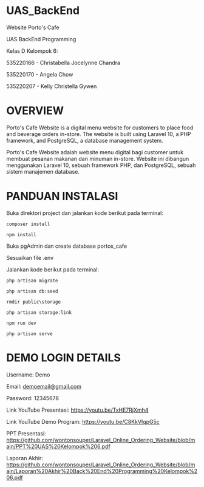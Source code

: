 # UAS_BackEnd
 
Website Porto's Cafe

UAS BackEnd Programming

Kelas D Kelompok 6:

535220166 - Christabella Jocelynne Chandra

535220170 - Angela Chow

535220207 - Kelly Christella Gywen


# OVERVIEW
Porto's Cafe Website is a digital menu website for customers to place food and beverage orders in-store. The website is built using Laravel 10, a PHP framework, and PostgreSQL, a database management system.

Porto's Cafe Website adalah website menu digital bagi customer untuk membuat pesanan makanan dan minuman in-store. Website ini dibangun menggunakan Laravel 10, sebuah framework PHP, dan PostgreSQL, sebuah sistem manajemen database.

# PANDUAN INSTALASI
Buka direktori project dan jalankan kode berikut pada terminal:

    composer install
	
    npm install

Buka pgAdmin dan create database portos_cafe

Sesuaikan file .env

Jalankan kode berikut pada terminal:

    php artisan migrate
	
    php artisan db:seed
	
    rmdir public\storage 
	
    php artisan storage:link
	
    npm run dev
	
    php artisan serve


# DEMO LOGIN DETAILS
Username: Demo

Email: demoemail@gmail.com

Password: 12345678


Link YouTube Presentasi: https://youtu.be/TxHE7RjXmh4

Link YouTube Demo Program: https://youtu.be/C8KkVIqpG5c

PPT Presentasi: https://github.com/wontonsouper/Laravel_Online_Ordering_Website/blob/main/PPT%20UAS%20Kelompok%206.pdf

Laporan Akhir: https://github.com/wontonsouper/Laravel_Online_Ordering_Website/blob/main/Laporan%20Akhir%20Back%20End%20Programming%20Kelompok%206.pdf
